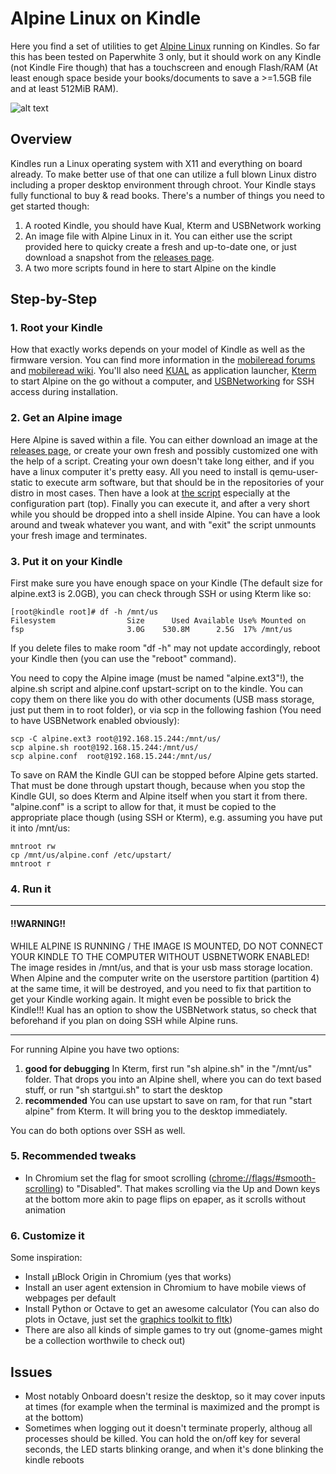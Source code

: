 # Alpine Linux on Kindle
Here you find a set of utilities to get [Alpine Linux](https://alpinelinux.org/) running on Kindles. So far this has been tested on Paperwhite 3 only, but it should work on any Kindle (not Kindle Fire though) that has a touchscreen and enough Flash/RAM (At least enough space beside your books/documents to save a >=1.5GB file and at least 512MiB RAM).

![alt text](https://github.com/schuhumi/alpine_kindle/raw/master/images/Kindle_Alpine_Chromium.jpg)

## Overview
Kindles run a Linux operating system with X11 and everything on board already. To make better use of that one can utilize a full blown Linux distro including a proper desktop environment through chroot. Your Kindle stays fully functional to buy & read books. There's a number of things you need to get started though:
1. A rooted Kindle, you should have Kual, Kterm and USBNetwork working
2. An image file with Alpine Linux in it. You can either use the script provided here to quicky create a fresh and up-to-date one, or just download a snapshot from the [releases page](https://github.com/schuhumi/alpine_kindle/releases/).
3. A two more scripts found in here to start Alpine on the kindle

## Step-by-Step
### 1. Root your Kindle
How that exactly works depends on your model of Kindle as well as the firmware version. You can find more information in the [mobileread forums](https://www.mobileread.com/forums/forumdisplay.php?f=150) and [mobileread wiki](https://wiki.mobileread.com/wiki/Kindle_Touch_Hacking). You'll also need [KUAL](https://www.mobileread.com/forums/showthread.php?t=203326) as application launcher, [Kterm](https://www.fabiszewski.net/kindle-terminal/) to start Alpine on the go without a computer, and [USBNetworking](https://wiki.mobileread.com/wiki/Kindle_Touch_Hacking#USB_Networking) for SSH access during installation.

### 2. Get an Alpine image
Here Alpine is saved within a file. You can either download an image at the [releases page](https://github.com/schuhumi/alpine_kindle/releases/), or create your own fresh and possibly customized one with the help of a script. Creating your own doesn't take long either, and if you have a linux computer it's pretty easy. All you need to install is qemu-user-static to execute arm software, but that should be in the repositories of your distro in most cases. Then have a look at [the script](https://github.com/schuhumi/alpine_kindle/blob/master/create_kindle_alpine_image.sh) especially at the configuration part (top). Finally you can execute it, and after a very short while you should be dropped into a shell inside Alpine. You can have a look around and tweak whatever you want, and with "exit" the script unmounts your fresh image and terminates.

### 3. Put it on your Kindle
First make sure you have enough space on your Kindle (The default size for alpine.ext3 is 2.0GB), you can check through SSH or using Kterm like so:
```
[root@kindle root]# df -h /mnt/us
Filesystem                Size      Used Available Use% Mounted on
fsp                       3.0G    530.8M      2.5G  17% /mnt/us
```
If you delete files to make room "df -h" may not update accordingly, reboot your Kindle then (you can use the "reboot" command).

You need to copy the Alpine image (must be named "alpine.ext3"!), the alpine.sh script and alpine.conf upstart-script on to the kindle. You can copy them on there like you do with other documents (USB mass storage, just put them in to root folder), or via scp in the following fashion (You need to have USBNetwork enabled obviously):
```
scp -C alpine.ext3 root@192.168.15.244:/mnt/us/
scp alpine.sh root@192.168.15.244:/mnt/us/
scp alpine.conf  root@192.168.15.244:/mnt/us/
```
To save on RAM the Kindle GUI can be stopped before Alpine gets started. That must be done through upstart though, because when you stop the Kindle GUI, so does Kterm and Alpine itself when you start it from there. "alpine.conf" is a script to allow for that, it must be copied to the appropriate place though (using SSH or Kterm), e.g. assuming you have put it into /mnt/us:
```
mntroot rw
cp /mnt/us/alpine.conf /etc/upstart/
mntroot r
```
### 4. Run it
*********************
#### !!WARNING!!
WHILE ALPINE IS RUNNING / THE IMAGE IS MOUNTED, DO NOT CONNECT YOUR KINDLE TO THE COMPUTER WITHOUT USBNETWORK ENABLED! The image resides in /mnt/us, and that is your usb mass storage location. When Alpine and the computer write on the userstore partition (partition 4) at the same time, it will be destroyed, and you need to fix that partition to get your Kindle working again. It might even be possible to brick the Kindle!!! Kual has an option to show the USBNetwork status, so check that beforehand if you plan on doing SSH while Alpine runs.
*********************
For running Alpine you have two options:
1. **good for debugging** In Kterm, first run "sh alpine.sh" in the "/mnt/us" folder. That drops you into an Alpine shell, where you can do text based stuff, or run "sh startgui.sh" to start the desktop
2. **recommended** You can use upstart to save on ram, for that run "start alpine" from Kterm. It will bring you to the desktop immediately.

You can do both options over SSH as well.

### 5. Recommended tweaks
 - In Chromium set the flag for smoot scrolling ([chrome://flags/#smooth-scrolling](chrome://flags/#smooth-scrolling)) to "Disabled". That makes scrolling via the Up and Down keys at the bottom more akin to page flips on epaper, as it scrolls without animation

### 6. Customize it
Some inspiration:
 - Install µBlock Origin in Chromium (yes that works)
 - Install an user agent extension in Chromium to have mobile views of webpages per default
 - Install Python or Octave to get an awesome calculator (You can also do plots in Octave, just set the [graphics toolkit to fltk](https://octave.org/doc/v4.4.0/Introduction-to-Plotting.html))
 - There are also all kinds of simple games to try out (gnome-games might be a collection worthwile to check out)
 
 ## Issues
 - Most notably Onboard doesn't resize the desktop, so it may cover inputs at times (for example when the terminal is maximized and the prompt is at the bottom)
 - Sometimes when logging out it doesn't terminate properly, althoug all processes should be killed. You can hold the on/off key for several seconds, the LED starts blinking orange, and when it's done blinking the kindle reboots
